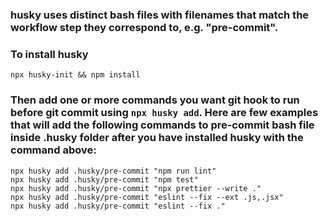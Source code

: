### husky uses distinct bash files with filenames that match the workflow step they correspond to, e.g. "pre-commit".

### To install husky
```
npx husky-init && npm install
```

### Then add one or more commands you want git hook to run before git commit using `npx husky add`. Here are few examples that will add the following commands to pre-commit bash file inside .husky folder after you have installed husky with the command above:
```
npx husky add .husky/pre-commit "npm run lint"
npx husky add .husky/pre-commit "npm test"
npx husky add .husky/pre-commit "npx prettier --write ."
npx husky add .husky/pre-commit "eslint --fix --ext .js,.jsx"
npx husky add .husky/pre-commit "eslint --fix ."
```
